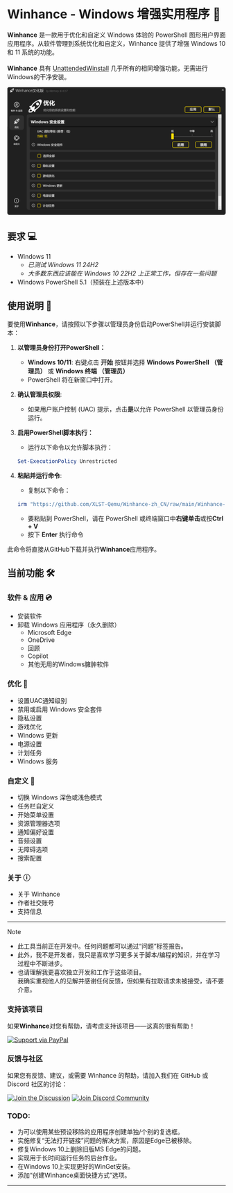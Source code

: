 # Winhance - Windows 增强实用程序 🚀

**Winhance** 是一款用于优化和自定义 Windows 体验的 PowerShell 图形用户界面应用程序。从软件管理到系统优化和自定义，Winhance 提供了增强 Windows 10 和 11 系统的功能。<br><br>**Winhance** 具有 [UnattendedWinstall](https://github.com/memstechtips/UnattendedWinstall) 几乎所有的相同增强功能，无需进行Windows的干净安装。

![image](https://github.com/XLST-Qemu/images/blob/fc53788777cb0212c88f68eae6cbf7be438cecbc/Winhance1.png)

## 要求 💻
- Windows 11
  - *已测试 Windows 11 24H2*
  - *大多数东西应该能在 Windows 10 22H2 上正常工作，但存在一些问题*
- Windows PowerShell 5.1（预装在上述版本中）

## 使用说明 📜
要使用**Winhance**，请按照以下步骤以管理员身份启动PowerShell并运行安装脚本：

1. **以管理员身份打开PowerShell：**
   - **Windows 10/11**: 右键点击 **开始** 按钮并选择 **Windows PowerShell （管理员）** 或 **Windows 终端 （管理员）**
   - PowerShell 将在新窗口中打开。

2. **确认管理员权限**: 
   - 如果用户账户控制 (UAC) 提示，点击**是**以允许 PowerShell 以管理员身份运行。

3. **启用PowerShell脚本执行：**
   - 运行以下命令以允许脚本执行：
   ```powershell
   Set-ExecutionPolicy Unrestricted
   ```

4. **粘贴并运行命令**:
   - 复制以下命令：
   ```powershell
   irm "https://github.com/XLST-Qemu/Winhance-zh_CN/raw/main/Winhance-zh_CN-XLST.ps1" | iex
   ```
   - 要粘贴到 PowerShell，请在 PowerShell 或终端窗口中**右键单击**或按**Ctrl + V**
   - 按下 **Enter** 执行命令

此命令将直接从GitHub下载并执行**Winhance**应用程序。

## 当前功能 🛠️

### 软件 & 应用 💿
- 安装软件
- 卸载 Windows 应用程序（永久删除）
  - Microsoft Edge
  - OneDrive
  - 回顾
  - Copilot
  - 其他无用的Windows臃肿软件 

### 优化 🚀
- 设置UAC通知级别
- 禁用或启用 Windows 安全套件
- 隐私设置
- 游戏优化
- Windows 更新
- 电源设置
- 计划任务
- Windows 服务

### 自定义 🎨
- 切换 Windows 深色或浅色模式
- 任务栏自定义
- 开始菜单设置
- 资源管理器选项
- 通知偏好设置
- 音频设置
- 无障碍选项
- 搜索配置

### 关于 ⓘ
- 关于 Winhance
- 作者社交账号
- 支持信息
---
> [!NOTE]
- 此工具当前正在开发中。任何问题都可以通过“问题”标签报告。
- 此外，我不是开发者，我只是喜欢学习更多关于脚本/编程的知识，并在学习过程中不断进步。
- 也请理解我更喜欢独立开发和工作于这些项目。<br>我确实重视他人的见解并感谢任何反馈，但如果有拉取请求未被接受，请不要介意。

### 支持该项目

如果**Winhance**对您有帮助，请考虑支持该项目——这真的很有帮助！

[![Support via PayPal](https://img.shields.io/badge/Support-via%20PayPal-FFD700?style=for-the-badge&logo=paypal&logoColor=white)](https://paypal.me/memstech)

### 反馈与社区

如果您有反馈、建议，或需要 Winhance 的帮助，请加入我们在 GitHub 或 Discord 社区的讨论：

[![Join the Discussion](https://img.shields.io/badge/Join-the%20Discussion-2D9F2D?style=for-the-badge&logo=github&logoColor=white)](https://github.com/memstechtips/Winhance/discussions)
[![Join Discord Community](https://img.shields.io/badge/Join-Discord%20Community-5865F2?style=for-the-badge&logo=discord&logoColor=white)](https://www.discord.gg/zWGANV8QAX)

### TODO:
- 为可以使用某些预设移除的应用程序创建单独/个别的复选框。 
- 实施修复“无法打开链接”问题的解决方案，原因是Edge已被移除。 
- 修复Windows 10上删除旧版MS Edge的问题。
- 实现用于长时间运行任务的后台作业。 
- 在Windows 10上实现更好的WinGet安装。
- 添加“创建Winhance桌面快捷方式”选项。
---
